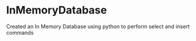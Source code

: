 # InMemoryDatabase

Created an In Memory Database using python to perform select and insert commands
